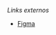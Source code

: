 *Links externos*
- [Figma](https://www.figma.com/file/IPDK2KcbQKA6NxCrNdtp6b/SPRINT-1-PI-Grupo-1?node-id=3%3A390&t=Mqmi1nuICGQxMfGm-0)
